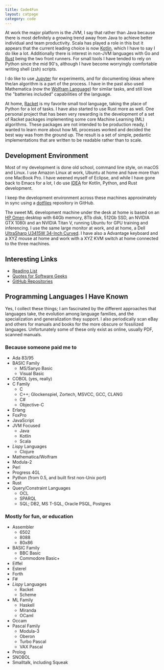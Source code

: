 ```yaml
---
title: Code4Fun
layout: catpage
category: code
---
```


At work the major platform is the JVM, I say that rather than Java because
there is most definitely a growing trend away from Java to achieve better
individual and team productivity. Scala has played a role in this but it
appears that the current leading choice is now [Kotlin](https://kotlinlang.org/),
which I have to say I do like a lot. Additionally there is interest in 
non-JVM languages with Go and [Rust](https://www.rust-lang.org/) being the 
two front runners. For small tools I have tended to rely on Python since 
the mid 90's, although I have become worryingly comfortable writing 
shell (zsh) scripts.

I do like to use [Jupyter](https://jupyter.org/) for experiments, and for 
documenting ideas where the/an algorithm is a part of the process. I have 
in the past also used Mathematica (now the [Wolfram Language](https://www.wolfram.com/language/)) 
for similar tasks, and still love the "batteries included" capabilities 
of the language. 

At home, [Racket](https://racket-lang.org/) is my favorite small tool 
language, taking the place of Python for a lot of tasks. I have also started
to use Rust more as well. One personal project that has been very rewarding
is the development of a set of Racket packages implementing some core
Machine Learning (ML) algorithms. These packages are not intended to be 
production ready, I wanted to learn more about how ML processes worked
and decided the best way was from the ground up. The result is a set of 
simple, pedantic implementations that are written to be readable rather
than to scale.

## Development Environment

Most of my development is done old school, command line style, on macOS 
and Linux. I use Amazon Linux at work, Ubuntu at home and have more than
one MacBook Pro. I have weened myself of Eclipse, and while I have gone back to
Emacs for a lot, I do use [IDEA](https://www.jetbrains.com/idea/) for Kotlin,
Python, and Rust development. 

I keep the development environment across these machines approximately in 
sync using a [dotfiles](https://github.com/johnstonskj/dotfiles) repository 
in GitHub.

The sweet ML development machine under the desk at home is based on an 
[HP Omen](https://store.hp.com/us/en/pdp/omen-desktop-pc-880-160se-2tb61av-1)
desktop with 64Gb memory, 8Tb disk, 512Gb SSD, an NVIDIA GTX 1080i and an
NVIDIA Titan V, running Ubuntu for GPU training and inferencing. I use the same 
large monitor at work, and at home, a Dell
[UltraSharp U3415W 34-Inch Curved](https://www.dell.com/en-us/shop/accessories/apd/210-adtr).
I have also a Advantage keyboard and a XYZ mouse at home and work with a XYZ 
KVM switch at home connected to the three machines.

## Interesting Links

* [Reading List](reading.md)
* [Quotes for Software Geeks](quotes.md)
* [GitHub Repositories](https://github.com/johnstonskj?tab=repositories)

## Programming Languages I Have Known

Yes, I collect these things; I am fascinated by the different approaches that 
languages take, the evolution among language families, and the specialization
and generalization they support. I also periodically scan eBay and others for
manuals and books for the more obscure or fossilized languages. Unfortunately
some of these only exist as online, usually PDF, scanned manuals.

### Because someone paid me to

* Ada 83/95
* BASIC Family
  * MS/Sanyo Basic
  * Visual Basic
* COBOL (yes, really)
* C Family
  * C
  * C++; Glockenspiel, Zortech, MSVCC, GCC, CLANG
  * C#
  * Objective-C
* Erlang
* FoxPro
* JavaScript
* JVM Focused
  * Java
  * Kotlin
  * Scala
* _Lispy_ Languages
  * Clojure
* Mathematica/Wolfram
* Modula-2
* Perl
* Progress 4GL
* Python (from 0.5, and built first non-Unix port)
* Rust
* Query/Constraint Languages
  * OCL
  * SPARQL
  * SQL; DB2, MS T-SQL, Oracle PSQL, Postgres

### Mostly for fun, or education

* Assembler
  * 6502
  * 8088
  * 80x86
* BASIC Family 
  * BBC Basic
  * Commodore Basic+
* Eiffel
* Esterel
* Forth
* F#
* _Lispy_ Languages
  * Racket
  * Scheme
* ML Family
  * Haskell
  * Miranda
  * OCaml
* Occam
* Pascal Family
  * Modula-3
  * Oberon
  * Turbo Pascal
  * VAX Pascal
* Prolog
* SNOBOL
* Smalltalk, including Squeak
